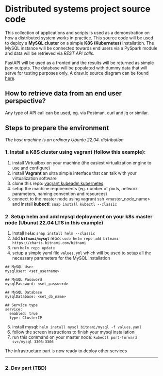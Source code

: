 # Distributed systems project source code
This collection of applications and scripts is used as a demonstration on how a distributed system works in practice.
This source code will be used to deploy a **MySQL cluster** on a simple **K8S (Kubernetes)** installation. The MySQL instance will be connected towards end users via a PySpark module and data will be retrieved via *REST API calls*. 

FastAPI will be used as a fronted and the results will be returned as simple json outputs. The database will be populated with dummy data that will serve for testing purposes only. A draw.io source diagram can be found [here](https://github.com/vanjaluk8/dtsys-project/blob/main/DistributedSystems.drawio).

## How to retrieve data from an end user perspective?
Any type of API call can be used, eg. via Postman, curl and jq or similar.

## Steps to prepare the environment 
*The host machine is an ordinary Ubuntu 22.04. distribution*

### 1. Install a K8S cluster using vagrant (follow this example):
1. install Virtualbox on your machine (the easiest virtualization engine to use and configure)
2. install **Vagrant** an ultra simple interface that can talk with your virtualization software
3. clone this repo: [vagrant kubeadm kubernetes](https://github.com/techiescamp/vagrant-kubeadm-kubernetes)
4. setup the machine requirements (eg. number of pods, network parameters, naming convention and resources)
5. connect to the master node using vagrant ssh <master_node_name> and install **kubectl**: 
`snap install kubectl --classic`

### 2. Setup helm and add mysql deployment on your k8s master node (Ubunut 22.04 LTS in this example)
1. Install **`helm`**: `snap install helm --classic`
2. add **`bitnami/mysql`** repo: `sudo helm repo add bitnami https://charts.bitnami.com/bitnami` 
3. run `helm repo update`
4. setup a simple yaml file `values.yml` which will be used to setup all the necessary parameters for the MySQL installation
```
## MySQL User
mysqlUser: <set_username>

## MySQL Password
mysqlPassword: <set_password>

## MySQL Database
mysqlDatabase: <set_db_name>

## Service type
service:
  enabled: true
  type: ClusterIP

```
5. install mysql: `helm install mysql bitnami/mysql -f values.yaml`
6. follow the screen instructions to finish your mysql installation
7. run this command on your master node: `kubectl port-forward svc/mysql 3306:3306`

The infrastructure part is now ready to deploy other services

---

### 2. Dev part (TBD)
